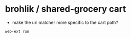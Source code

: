 # brohlik / shared-grocery cart

- make the url matcher more specific to the cart path?

`web-ext run`
